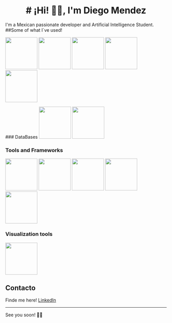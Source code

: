 # <center># ¡Hi! 👋👋, I'm Diego Mendez</center>

<!-- in your header -->
<link rel="stylesheet" href="https://cdn.jsdelivr.net/gh/devicons/devicon@latest/devicon.min.css">

<!-- in your body -->
<i class="devicon-devicon-plain"></i>


                    
I'm a Mexican passionate developer and Artificial Intelligence Student.
##Some of what I`ve used!
<p>
<img src="https://cdn.jsdelivr.net/gh/devicons/devicon/icons/python/python-original-wordmark.svg" style="width: 100px;" />
<img src="https://cdn.jsdelivr.net/gh/devicons/devicon/icons/javascript/javascript-original.svg" style="width: 100px;" />
<img src="https://cdn.jsdelivr.net/gh/devicons/devicon/icons/c/c-original.svg" style="width: 100px;"/>
<img src="https://cdn.jsdelivr.net/gh/devicons/devicon/icons/cplusplus/cplusplus-original.svg" style="width: 100px;"/>
<img src="https://cdn.jsdelivr.net/gh/devicons/devicon/icons/matlab/matlab-original.svg" style="width: 100px;"/>
</p>  
### DataBases
<img src="https://cdn.jsdelivr.net/gh/devicons/devicon/icons/mysql/mysql-original-wordmark.svg" style="width: 100px;"/>
<img src="https://cdn.jsdelivr.net/gh/devicons/devicon/icons/postgresql/postgresql-original-wordmark.svg" style="width: 100px;" />


### Tools and Frameworks
<img src="https://cdn.jsdelivr.net/gh/devicons/devicon/icons/html5/html5-original-wordmark.svg" style="width: 100px;"/>
<img src="https://cdn.jsdelivr.net/gh/devicons/devicon/icons/css3/css3-original-wordmark.svg" style="width: 100px;"/>
<img src="https://cdn.jsdelivr.net/gh/devicons/devicon/icons/bootstrap/bootstrap-original-wordmark.svg" style="width: 100px;"/>
<img src="https://cdn.jsdelivr.net/gh/devicons/devicon/icons/react/react-original-wordmark.svg" style="width: 100px;"/>
<img src="https://cdn.jsdelivr.net/gh/devicons/devicon/icons/django/django-plain-wordmark.svg" style="width: 100px;"/>
          
### Visualization tools
<img src="https://icons8.com/icon/9Kvi1p1F0tUo/tableau-software" style="width: 100px;"/>

## Contacto

Finde me here! [LinkedIn](https://www.linkedin.com/in/diegommendez) 

---

See you soon! 👀👀
